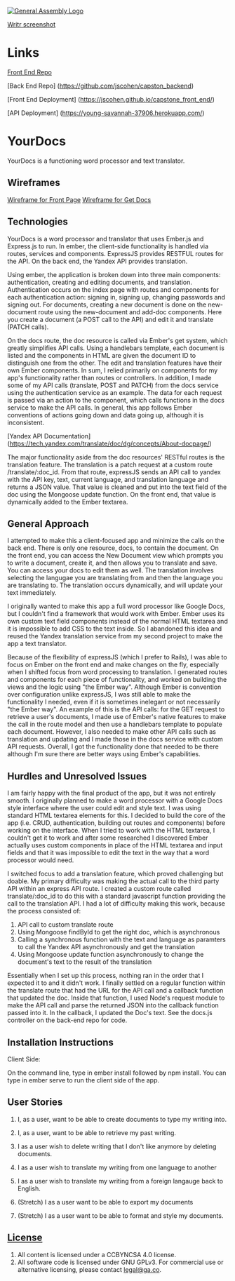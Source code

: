 [![General Assembly Logo](https://camo.githubusercontent.com/1a91b05b8f4d44b5bbfb83abac2b0996d8e26c92/687474703a2f2f692e696d6775722e636f6d2f6b6538555354712e706e67)](https://generalassemb.ly/education/web-development-immersive)

[Writr screenshot](http://i.imgur.com/erdJIjoh.png)

# Links

[Front End Repo](https://github.com/jscohen/capstone_front_end)

[Back End Repo] (https://github.com/jscohen/capston_backend)

[Front End Deployment] (https://jscohen.github.io/capstone_front_end/)

[API Deployment] (https://young-savannah-37906.herokuapp.com/)

# YourDocs

YourDocs is a functioning word processor and text translator.

## Wireframes
[Wireframe for Front Page](http://i.imgur.com/WjeDppb.jpg)
[Wireframe for Get Docs](http://i.imgur.com/Lw5Orr9.jpg)

## Technologies

YourDocs is a word processor and translator that uses Ember.js and Express.js to run.  In ember, the client-side functionality is handled via routes, services and components.  ExpressJS provides RESTFUL routes for the API.  On the back end, the Yandex API provides translation.

Using ember, the application is broken down into three main components: authentication, creating and editing documents, and translation.  Authentication occurs on the index page with routes and components for each authentication action: signing in, signing up, changing passwords and signing out.  For documents, creating a new document is done on the new-document route using the new-document and add-doc components.  Here you create a document (a POST call to the API) and edit it and translate (PATCH calls).

On the docs route, the doc resource is called via Ember's get system, which greatly simplifies API calls.  Using a handlebars template, each document is listed and the components in HTML are given the document ID to distinguish one from the other.  The edit and translation features have their own Ember components.  In sum, I relied primarily on components for my app's functionality rather than routes or controllers.  In addition, I made some of my API calls (translate, POST and PATCH) from the docs service using the authentication service as an example.  The data for each request is passed via an action to the component, which calls functions in the docs service to make the API calls.  In general, this app follows Ember conventions of actions going down and data going up, although it is inconsistent.

[Yandex API Documentation] (https://tech.yandex.com/translate/doc/dg/concepts/About-docpage/)

The major functionality aside from the doc resources' RESTful routes is the translation feature.  The translation is a patch request at a custom route /translate/:doc_id.  From that route, expressJS sends an API call to yandex with the API key, text, current language, and translation language and returns a JSON value.  That value is cleaned and put into the text field of the doc using the Mongoose update function.  On the front end, that value is dynamically added to the Ember textarea.

## General Approach
I attempted to make this a client-focused app and minimize the calls on the back end.  There is only one resource, docs, to contain the document.  On the front end, you can access the New Document view which prompts you to write a document, create it, and then allows you to translate and save.  You can access your docs to edit them as well.  The translation involves selecting the langugae you are translating from and then the language you are translating to.  The translation occurs dynamically, and will update your text immediately.

I originally wanted to make this app a full word processor like Google Docs, but I couldn't find a framework that would work with Ember.  Ember uses its own custom text field components instead of the normal HTML textarea and it is impossible to add CSS to the text inside.  So I abandoned this idea and reused the Yandex translation service from my second project to make the app a text translator.

Because of the flexibility of expressJS (which I prefer to Rails), I was able to focus on Ember on the front end and make changes on the fly, especially when I shifted focus from word processing to translation.  I generated routes and components for each piece of functionality, and worked on building the views and the logic using "the Ember way".  Although Ember is convention over configuration unlike expressJS, I was still able to make the functionality I needed, even if it is sometimes inelegant or not necessarily "the Ember way".  An example of this is the API calls: for the GET request to retrieve a user's documents, I made use of Ember's native features to make the call in the route model and then use a handlebars template to populate each document.  However, I also needed to make other API calls such as translation and updating and I made those in the docs service with custom API requests.  Overall, I got the functionality done that needed to be there although I'm sure there are better ways using Ember's capabilities.

## Hurdles and Unresolved Issues

I am fairly happy with the final product of the app, but it was not entirely smooth.  I originally planned to make a word processor with a Google Docs style interface where the user could edit and style text.  I was using standard HTML textarea elements for this.  I decided to build the core of the app (i.e. CRUD, authentication, building out routes and components) before working on the interface.  When I tried to work with the HTML textarea, I couldn't get it to work and after some researched I discovered Ember actually uses custom components in place of the HTML textarea and input fields and that it was impossible to edit the text in the way that a word processor would need.

I switched focus to add a translation feature, which proved challenging but doable.  My primary difficulty was making the actual call to the third party API within an express API route.  I created a custom route called translate/:doc_id to do this with a standard javascript function providing the call to the translation API.  I had a lot of difficulty making this work, because the process consisted of:

1. API call to custom translate route
2. Using Mongoose findById to get the right doc, which is asynchronous
3. Calling a synchronous function with the text and language as paramters to call the Yandex API asynchronously and get the translation
4. Using Mongoose update function asynchronously to change the document's text to the result of the translation

Essentially when I set up this process, nothing ran in the order that I expected it to and it didn't work.  I finally settled on a regular function within the translate route that had the URL for the API call and a callback function that updated the doc.  Inside that function, I used Node's request module to make the API call and parse the returned JSON into the callback function passed into it.  In the callback, I updated the Doc's text.  See the docs.js controller on the back-end repo for code.

## Installation Instructions

Client Side:

On the command line, type in ember install followed by npm install.  You can type in ember serve to run the client side of the app.

## User Stories

1. I, as a user, want to be able to create documents to type my writing into.

2. I, as a user, want to be able to retrieve my past writing.

3. I as a user wish to delete writing that I don't like anymore by deleting documents.

4. I as a user wish to translate my writing from one language to another

5. I as a user wish to translate my writing from a foreign langauge back to English.

6. (Stretch) I as a user want to be able to export my documents

7. (Stretch) I as a user want to be able to format and style my documents.

## [License](LICENSE)

1.  All content is licensed under a CC­BY­NC­SA 4.0 license.
1.  All software code is licensed under GNU GPLv3. For commercial use or
    alternative licensing, please contact legal@ga.co.

